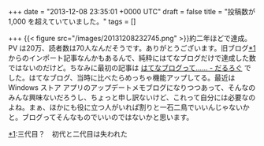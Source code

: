 
+++
date = "2013-12-08 23:35:01 +0000 UTC"
draft = false
title = "投稿数が 1,000 を超えていていました。"
tags = []

+++
{{< figure src="/images/20131208232745.png"  >}}約二年ほどで達成。PV は20万、読者数は70人なんだそうです。ありがとうございます。旧ブログ<a href="#f-0359fbad" name="fn-0359fbad" title="三代目？　初代と二代目は失われた">*1</a>からのインポート記事なんかもあるんで、純粋にはてなブログだけで達成した数ではないのだけど。ちなみに最初の記事は <a href="https://blog.daruyanagi.jp/entry/2011/11/26/172306">はてなブログって…… - だるろぐ</a> でした。はてなブログ、当時に比べたらめっちゃ機能アップしてる。最近は Windows ストア アプリのアップデートメモブログになりつつあって、そんなのみんな興味ないだろうし、ちょっと申し訳ないけど、これって自分には必要なのよね。まぁ、ほかにも役に立つ人がいれば割りと一石二鳥でいいんじゃないかと。ブログってそんなものでいいのではないかと思います。
<div class="footnote">
<a href="#fn-0359fbad" name="f-0359fbad" class="footnote-number">*1</a><span class="footnote-delimiter">:</span><span class="footnote-text">三代目？　初代と二代目は失われた</span>
</div>

